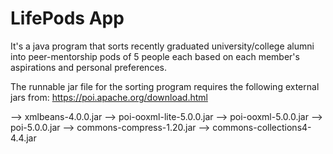 # LifePods App

It's a java program that sorts recently graduated university/college alumni into peer-mentorship pods of 5 people each based on each member's aspirations and personal preferences.

The runnable jar file for the sorting program requires the following external jars from: https://poi.apache.org/download.html

  --> xmlbeans-4.0.0.jar 
  --> poi-ooxml-lite-5.0.0.jar 
  --> poi-ooxml-5.0.0.jar 
  --> poi-5.0.0.jar
  --> commons-compress-1.20.jar 
  --> commons-collections4-4.4.jar
